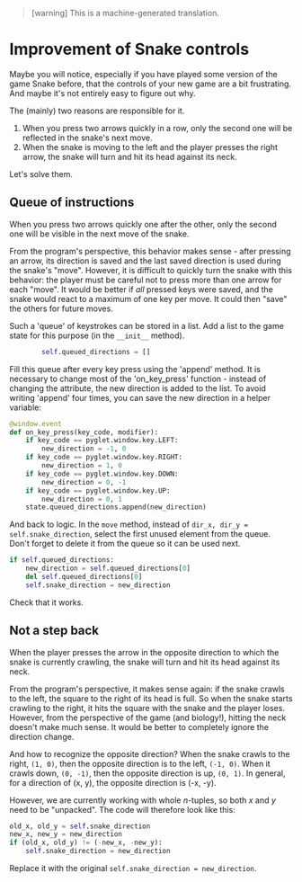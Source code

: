 > [warning]
> This is a machine-generated translation.

# Improvement of Snake controls

Maybe you will notice, especially if you have played some version of the game Snake before, that the controls of your new game are a bit frustrating. And maybe it's not entirely easy to figure out why.

The (mainly) two reasons are responsible for it.

1. When you press two arrows quickly in a row, only the second one will be reflected in the snake's next move.
2. When the snake is moving to the left and the player presses the right arrow, the snake will turn and hit its head against its neck.

Let's solve them.

## Queue of instructions

When you press two arrows quickly one after the other, only the second one will be visible in the next move of the snake.

From the program's perspective, this behavior makes sense - after pressing an arrow, its direction is saved and the last saved direction is used during the snake's "move". However, it is difficult to quickly turn the snake with this behavior: the player must be careful not to press more than one arrow for each "move". It would be better if *all* pressed keys were saved, and the snake would react to a maximum of one key per move. It could then "save" the others for future moves.

Such a 'queue' of keystrokes can be stored in a list. Add a list to the game state for this purpose (in the `__init__` method).
```python
        self.queued_directions = []
```

Fill this queue after every key press using the 'append' method. It is necessary to change most of the 'on_key_press' function - instead of changing the attribute, the new direction is added to the list. To avoid writing 'append' four times, you can save the new direction in a helper variable:
```python
@window.event
def on_key_press(key_code, modifier):
    if key_code == pyglet.window.key.LEFT:
        new_direction = -1, 0
    if key_code == pyglet.window.key.RIGHT:
        new_direction = 1, 0
    if key_code == pyglet.window.key.DOWN:
        new_direction = 0, -1
    if key_code == pyglet.window.key.UP:
        new_direction = 0, 1
    state.queued_directions.append(new_direction)
```


And back to logic. In the `move` method, instead of `dir_x, dir_y = self.snake_direction`, select the first unused element from the queue. Don't forget to delete it from the queue so it can be used next.

```python
if self.queued_directions:
    new_direction = self.queued_directions[0]
    del self.queued_directions[0]
    self.snake_direction = new_direction
```

Check that it works.

## Not a step back

When the player presses the arrow in the opposite direction to which the snake is currently crawling, the snake will turn and hit its head against its neck.

From the program's perspective, it makes sense again: if the snake crawls to the left, the square to the right of its head is full. So when the snake starts crawling to the right, it hits the square with the snake and the player loses. However, from the perspective of the game (and biology!), hitting the neck doesn't make much sense. It would be better to completely ignore the direction change.

And how to recognize the opposite direction?
When the snake crawls to the right, `(1, 0)`, then the opposite direction is to the left, `(-1, 0)`.
When it crawls down, `(0, -1)`, then the opposite direction is up, `(0, 1)`.
In general, for a direction of (x, y), the opposite direction is (-x, -y).

However, we are currently working with whole <var>n</var>-tuples, so both <var>x</var> and <var>y</var> need to be "unpacked". The code will therefore look like this:

```python
old_x, old_y = self.snake_direction
new_x, new_y = new_direction
if (old_x, old_y) != (-new_x, -new_y):
    self.snake_direction = new_direction
```

Replace it with the original `self.snake_direction = new_direction`.
